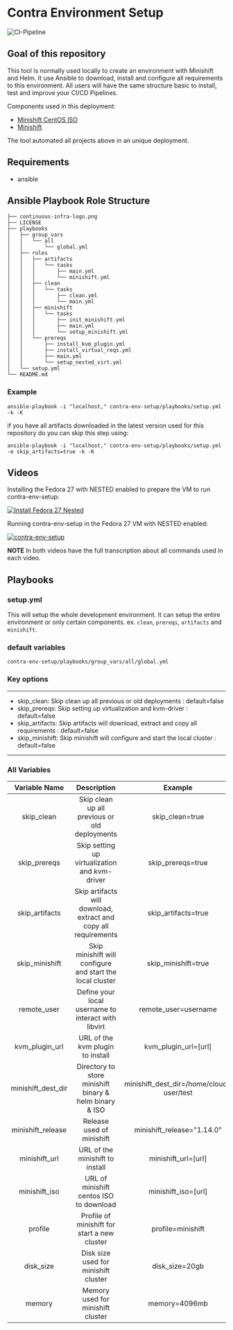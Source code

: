# Contra Environment Setup
![CI-Pipeline](continuous-infra-logo.png)

## Goal of this repository
This tool is normally used locally to create an environment with Minishift and Helm.
It use Ansible to download, install and configure all requirements to this environment. All users will have the same structure basic to install, test and improve your CI/CD Pipelines.

Components used in this deployment:
* [Minishift CentOS ISO](https://github.com/CentOS-PaaS-SIG/minishift-centos-iso)
* [Minishift](https://github.com/minishift/minishift)


The tool automated all projects above in an unique deployment.

## Requirements

* ansible

## Ansible Playbook Role Structure
````
├── continuous-infra-logo.png
├── LICENSE
├── playbooks
│   ├── group_vars
│   │   └── all
│   │       └── global.yml
│   ├── roles
│   │   ├── artifacts
│   │   │   └── tasks
│   │   │       ├── main.yml
│   │   │       └── minishift.yml
│   │   ├── clean
│   │   │   └── tasks
│   │   │       ├── clean.yml
│   │   │       └── main.yml
│   │   ├── minishift
│   │   │   └── tasks
│   │   │       ├── init_minishift.yml
│   │   │       ├── main.yml
│   │   │       └── setup_minishift.yml
│   │   └── prereqs
│   │       ├── install_kvm_plugin.yml
│   │       ├── install_virtual_reqs.yml
│   │       ├── main.yml
│   │       └── setup_nested_virt.yml
│   └── setup.yml
└── README.md
````

### Example
```
ansible-playbook -i "localhost," contra-env-setup/playbooks/setup.yml -k -K
```

if you have all artifacts downloaded in the latest version used for this repository do you can skip this step using:

```
ansible-playbook -i "localhost," contra-env-setup/playbooks/setup.yml -e skip_artifacts=true -k -K
```

## Videos

Installing the Fedora 27 with NESTED enabled to prepare the VM to run contra-env-setup:

[![Install Fedora 27 Nested](http://img.youtube.com/vi/RwJLfyxxD0Y/0.jpg)](http://www.youtube.com/watch?v=RwJLfyxxD0Y "Install Fedora 27 Nested")

Running contra-env-setup in the Fedora 27 VM with NESTED enabled:

[![contra-env-setup](http://img.youtube.com/vi/-C-hKz4s4Xk/0.jpg)](http://www.youtube.com/watch?v=-C-hKz4s4Xk "contra-env-setup")

**NOTE** In both videos have the full transcription about all commands used in each video.


## Playbooks

###  setup.yml
This will setup the whole development environment. It can setup the entire environment
or only certain components. ex. `clean`, `prereqs`, `artifacts` and `minishift`.

### default variables
```
contra-env-setup/playbooks/group_vars/all/global.yml
```

### Key options
_______
* skip_clean: Skip clean up all previous or old deployments : default=false
* skip_prereqs: Skip setting up virtualization and kvm-driver : default=false
* skip_artifacts: Skip artifacts will download, extract and copy all requirements : default=false
* skip_minishift: Skip minishift will configure and start the local cluster : default=false
_______

### All Variables

| Variable Name | Description | Example | Default | Required |
|:------------------------------:|:-----------------------------------------------------------------------:|:--------------------------------------------------:|:-----------------------------------------:|:--------:|
| skip_clean                     |     Skip clean up all previous or old deployments                       | skip_clean=true                                    |   false                                   | No       |
| skip_prereqs                   |     Skip setting up virtualization and kvm-driver                       | skip_prereqs=true                                  |   false                                   | No       |
| skip_artifacts                 |     Skip artifacts will download, extract and copy all requirements     | skip_artifacts=true                                |   false                                   | No       |
| skip_minishift                 |     Skip minishift will configure and start the local cluster           | skip_minishift=true                                |   false                                   | No       |
| remote_user                    |     Define your local username to interact with libvirt                 | remote_user=username                               |   check global.yml                        | No       |
| kvm_plugin_url                 |     URL of the kvm plugin to install                                    | kvm_plugin_url=[url]                               |   check global.yml                        | No       |
| minishift_dest_dir             |     Directory to store minishift binary & helm binary & ISO             | minishift_dest_dir=/home/cloud-user/test           |   "{{ ansible_env.HOME }}/minishift"      | No       |
| minishift_release              |     Release used of minishift                                           | minishift_release="1.14.0"                         |   check global.yml                        | No       |
| minishift_url                  |     URL of the minishift to install                                     | minishift_url=[url]                                |   check global.yml                        | No       |
| minishift_iso                  |     URL of minishift centos ISO to download                             | minishift_iso=[url]                                |   check global.yml                        | No       |
| profile                        |     Profile of minishift for start a new cluster                        | profile=minishift                                  |   minishift                               | No       |
| disk_size                      |     Disk size used for minishift cluster                                | disk_size=20gb                                     |   disk_size=40gb                          | No       |
| memory                         |     Memory used for minishift cluster                                   | memory=4096mb                                      |   memory=6400mb                           | No       |
